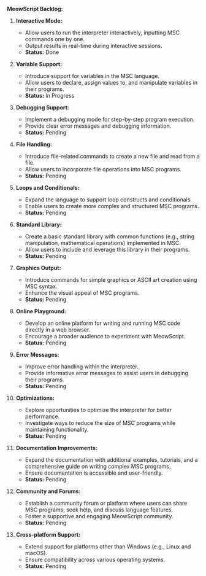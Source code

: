 **MeowScript Backlog:**

1. **Interactive Mode:**
   - Allow users to run the interpreter interactively, inputting MSC commands one by one.
   - Output results in real-time during interactive sessions.
   - **Status:** Done

2. **Variable Support:**
   - Introduce support for variables in the MSC language.
   - Allow users to declare, assign values to, and manipulate variables in their programs.
   - **Status:** In Progress

3. **Debugging Support:**
   - Implement a debugging mode for step-by-step program execution.
   - Provide clear error messages and debugging information.
   - **Status:** Pending

4. **File Handling:**
   - Introduce file-related commands to create a new file and read from a file.
   - Allow users to incorporate file operations into MSC programs.
   - **Status:** Pending

5. **Loops and Conditionals:**
   - Expand the language to support loop constructs and conditionals.
   - Enable users to create more complex and structured MSC programs.
   - **Status:** Pending

6. **Standard Library:**
   - Create a basic standard library with common functions (e.g., string manipulation, mathematical operations) implemented in MSC.
   - Allow users to include and leverage this library in their programs.
   - **Status:** Pending

7. **Graphics Output:**
   - Introduce commands for simple graphics or ASCII art creation using MSC syntax.
   - Enhance the visual appeal of MSC programs.
   - **Status:** Pending

8. **Online Playground:**
   - Develop an online platform for writing and running MSC code directly in a web browser.
   - Encourage a broader audience to experiment with MeowScript.
   - **Status:** Pending

9. **Error Messages:**
   - Improve error handling within the interpreter.
   - Provide informative error messages to assist users in debugging their programs.
   - **Status:** Pending

10. **Optimizations:**
    - Explore opportunities to optimize the interpreter for better performance.
    - Investigate ways to reduce the size of MSC programs while maintaining functionality.
    - **Status:** Pending

11. **Documentation Improvements:**
    - Expand the documentation with additional examples, tutorials, and a comprehensive guide on writing complex MSC programs.
    - Ensure documentation is accessible and user-friendly.
    - **Status:** Pending

12. **Community and Forums:**
    - Establish a community forum or platform where users can share MSC programs, seek help, and discuss language features.
    - Foster a supportive and engaging MeowScript community.
    - **Status:** Pending

13. **Cross-platform Support:**
    - Extend support for platforms other than Windows (e.g., Linux and macOS).
    - Ensure compatibility across various operating systems.
    - **Status:** Pending
